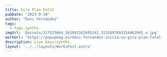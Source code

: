 ```yaml
---
title: Gira Plan Fatal
pubDate: "2023-9-30"
author: "Dani Fernández"
tags:
  - tags.synths
imgUrl: '@assets/317525664_561081562695241_3155897693254463945_n.jpg'
workUrl: 'https://popupmag.es/dani-fernandez-inicia-su-gira-plan-fatal-con-un-sold-out-en-madrid/'
description: Live keys/synths.
layout: '../../layouts/WorksPost.astro'
---
```

